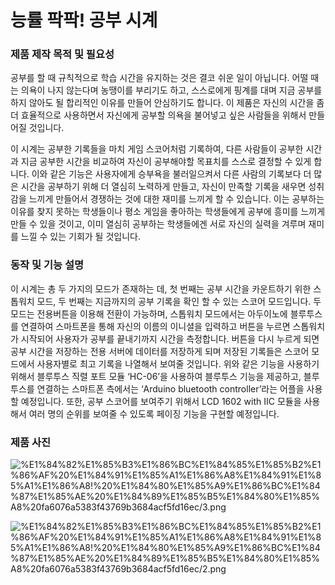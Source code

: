# 능률 팍팍! 공부 시계

### 제품 제작 목적 및 필요성

공부를 할 때 규칙적으로 학습 시간을 유지하는 것은 결코 쉬운 일이 아닙니다. 어떨 때는 의욕이 나지 않는다며 농땡이를 부리기도 하고, 스스로에게 핑계를 대며 지금 공부를 하지 않아도 될 합리적인 이유를 만들어 안심하기도 합니다. 이 제품은 자신의 시간을 좀 더 효율적으로 사용하면서 자신에게 공부할 의욕을 불어넣고 싶은 사람들을 위해서 만들어질 것입니다. 

이 시계는 공부한 기록들을 마치 게임 스코어처럼 기록하여, 다른 사람들이 공부한 시간과 지금 공부한 시간을 비교하여 자신이 공부해야할 목표치를 스스로 결정할 수 있게 합니다. 이와 같은 기능은 사용자에게 승부욕을 불러일으켜서 다른 사람의 기록보다 더 많은 시간을 공부하기 위해 더 열심히 노력하게 만들고, 자신이 만족할 기록을 새우면 성취감을 느끼게 만들어서 경쟁하는 것에 대한 재미를 느끼게 할 수 있습니다. 이는 공부하는 이유를 찾지 못하는 학생들이나 평소 게임을 좋아하는 학생들에게 공부에 흥미를 느끼게 만들 수 있을 것이고, 이미 열심히 공부하는 학생들에겐 서로 자신의 실력을 겨루며 재미를 느낄 수 있는 기회가 될 것입니다.

### 동작 및 기능 설명

이 시계는 총 두 가지의 모드가 존재하는 데, 첫 번째는 공부 시간을 카운트하기 위한 스톱워치 모드, 두 번째는 지금까지의 공부 기록을 확인 할 수 있는 스코어 모드입니다. 두 모드는 전용버튼을 이용해 전환이 가능하며, 스톱워치 모드에서는 아두이노에 블루투스를 연결하여 스마트폰을 통해 자신의 이름의 이니셜을 입력하고 버튼을 누르면 스톱워치가 시작되어 사용자가 공부를 끝내기까지 시간을 측정합니다. 버튼을 다시 누르게 되면 공부 시간을 저장하는 전용 서버에 데이터를 저장하게 되며 저장된 기록들은 스코어 모드에서 사용자별로 최고 기록을 나열해서 보여줄 것입니다. 위와 같은 기능을 사용하기 위해서 블루투스 직렬 포트 모듈 ‘HC-06’을 사용하여 블루투스 기능을 제공하고, 블루투스를 연결하는 스마트폰 측에서는 ‘Arduino bluetooth controller’라는 어플을 사용할 예정입니다. 또한, 공부 스코어를 보여주기 위해서 LCD 1602 with IIC 모듈을 사용해서 여러 명의 순위를 보여줄 수 있도록 페이징 기능을 구현할 예정입니다.

### 제품 사진

![%E1%84%82%E1%85%B3%E1%86%BC%E1%84%85%E1%85%B2%E1%86%AF%20%E1%84%91%E1%85%A1%E1%86%A8%E1%84%91%E1%85%A1%E1%86%A8!%20%E1%84%80%E1%85%A9%E1%86%BC%E1%84%87%E1%85%AE%20%E1%84%89%E1%85%B5%E1%84%80%E1%85%A8%20fa6076a5383f43769b3684acf5fd16ec/3.png](%E1%84%82%E1%85%B3%E1%86%BC%E1%84%85%E1%85%B2%E1%86%AF%20%E1%84%91%E1%85%A1%E1%86%A8%E1%84%91%E1%85%A1%E1%86%A8!%20%E1%84%80%E1%85%A9%E1%86%BC%E1%84%87%E1%85%AE%20%E1%84%89%E1%85%B5%E1%84%80%E1%85%A8%20fa6076a5383f43769b3684acf5fd16ec/3.png)

![%E1%84%82%E1%85%B3%E1%86%BC%E1%84%85%E1%85%B2%E1%86%AF%20%E1%84%91%E1%85%A1%E1%86%A8%E1%84%91%E1%85%A1%E1%86%A8!%20%E1%84%80%E1%85%A9%E1%86%BC%E1%84%87%E1%85%AE%20%E1%84%89%E1%85%B5%E1%84%80%E1%85%A8%20fa6076a5383f43769b3684acf5fd16ec/2.png](%E1%84%82%E1%85%B3%E1%86%BC%E1%84%85%E1%85%B2%E1%86%AF%20%E1%84%91%E1%85%A1%E1%86%A8%E1%84%91%E1%85%A1%E1%86%A8!%20%E1%84%80%E1%85%A9%E1%86%BC%E1%84%87%E1%85%AE%20%E1%84%89%E1%85%B5%E1%84%80%E1%85%A8%20fa6076a5383f43769b3684acf5fd16ec/2.png)